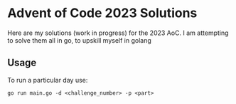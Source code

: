 # Advent of Code 2023 Solutions

Here are my solutions (work in progress) for the 2023 AoC. I am attempting to
solve them all in go, to upskill myself in golang

## Usage

To run a particular day use:

`go run main.go -d <challenge_number> -p <part>`